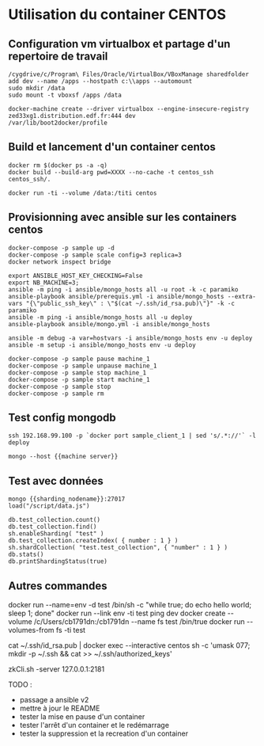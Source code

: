 # Utilisation du container CENTOS

## Configuration vm virtualbox et partage d'un repertoire de travail

```
/cygdrive/c/Program\ Files/Oracle/VirtualBox/VBoxManage sharedfolder add dev --name /apps --hostpath c:\\apps --automount
sudo mkdir /data
sudo mount -t vboxsf /apps /data

docker-machine create --driver virtualbox --engine-insecure-registry zed33xg1.distribution.edf.fr:444 dev
/var/lib/boot2docker/profile
```

## Build et lancement d'un container centos

```
docker rm $(docker ps -a -q)
docker build --build-arg pwd=XXXX --no-cache -t centos_ssh centos_ssh/.

docker run -ti --volume /data:/titi centos
```

## Provisionning avec ansible sur les containers centos

```
docker-compose -p sample up -d
docker-compose -p sample scale config=3 replica=3
docker network inspect bridge

export ANSIBLE_HOST_KEY_CHECKING=False
export NB_MACHINE=3;
ansible -m ping -i ansible/mongo_hosts all -u root -k -c paramiko
ansible-playbook ansible/prerequis.yml -i ansible/mongo_hosts --extra-vars "{\"public_ssh_key\" : \"$(cat ~/.ssh/id_rsa.pub)\"}" -k -c paramiko
ansible -m ping -i ansible/mongo_hosts all -u deploy
ansible-playbook ansible/mongo.yml -i ansible/mongo_hosts

ansible -m debug -a var=hostvars -i ansible/mongo_hosts env -u deploy
ansible -m setup -i ansible/mongo_hosts env -u deploy

docker-compose -p sample pause machine_1
docker-compose -p sample unpause machine_1
docker-compose -p sample stop machine_1
docker-compose -p sample start machine_1
docker-compose -p sample stop
docker-compose -p sample rm
```

## Test config mongodb

```
ssh 192.168.99.100 -p `docker port sample_client_1 | sed 's/.*://'` -l deploy

mongo --host {{machine server}}
```

## Test avec données

```
mongo {{sharding_nodename}}:27017
load("/script/data.js")

db.test_collection.count()
db.test_collection.find()
sh.enableSharding( "test" )
db.test_collection.createIndex( { number : 1 } )
sh.shardCollection( "test.test_collection", { "number" : 1 } )
db.stats()
db.printShardingStatus(true)
```

## Autres commandes

docker run --name=env -d test /bin/sh -c "while true; do echo hello world; sleep 1; done"
docker run --link env -ti test
ping dev
docker create --volume /c/Users/cb1791dn:/cb1791dn --name fs test /bin/true
docker run --volumes-from fs -ti test

cat ~/.ssh/id_rsa.pub | docker exec --interactive centos sh -c 'umask 077; mkdir -p ~/.ssh && cat >> ~/.ssh/authorized_keys'

zkCli.sh -server 127.0.0.1:2181

TODO :
- passage a ansible v2
- mettre à jour le README
- tester la mise en pause d'un container
- tester l'arrêt d'un container et le redémarrage
- tester la suppression et la recreation d'un container
